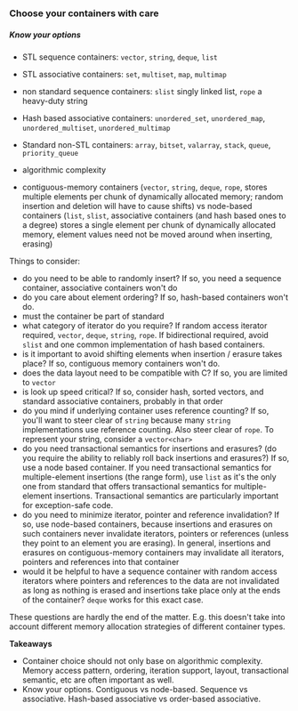 ### Choose your containers with care

##### Know your options

* STL sequence containers: `vector`, `string`, `deque`, `list`
* STL associative containers: `set`, `multiset`, `map`, `multimap`
* non standard sequence containers: `slist` singly linked list, `rope` a heavy-duty string
* Hash based associative containers: `unordered_set`, `unordered_map`, `unordered_multiset`, `unordered_multimap`
* Standard non-STL containers: `array`, `bitset`, `valarray`, `stack`, `queue`, `priority_queue`

* algorithmic complexity
* contiguous-memory containers (`vector`, `string`, `deque`, `rope`, stores multiple elements per chunk of dynamically allocated memory; random insertion and deletion will have to cause shifts) vs node-based containers (`list`, `slist`, associative containers (and hash based ones to a degree) stores a single element per chunk of dynamically allocated memory, element values need not be moved around when inserting, erasing)

Things to consider:
* do you need to be able to randomly insert? If so, you need a sequence container, associative containers won't do
* do you care about element ordering? If so, hash-based containers won't do.
* must the container be part of standard
* what category of iterator do you require? If random access iterator required, `vector`, `deque`, `string`, `rope`. If bidirectional required, avoid `slist` and one common implementation of hash based containers.
* is it important to avoid shifting elements when insertion / erasure takes place? If so, contiguous memory containers won't do.
* does the data layout need to be compatible with C? If so, you are limited to `vector`
* is look up speed critical? If so, consider hash, sorted vectors, and standard associative containers, probably in that order
* do you mind if underlying container uses reference counting? If so, you'll want to steer clear of `string` because many `string` implementations use reference counting. Also steer clear of `rope`. To represent your string, consider a `vector<char>`
* do you need transactional semantics for insertions and erasures? (do you require the ability to reliably roll back insertions and erasures?) If so, use a node based container. If you need transactional semantics for multiple-element insertions (the range form), use `list` as it's the only one from standard that offers transactional semantics for multiple-element insertions. Transactional semantics are particularly important for exception-safe code.
* do you need to minimize iterator, pointer and reference invalidation? If so, use node-based containers, because insertions and erasures on such containers never invalidate iterators, pointers or references (unless they point to an element you are erasing). In general, insertions and erasures on contiguous-memory containers may invalidate all iterators, pointers and references into that container
* would it be helpful to have a sequence container with random access iterators where pointers and references to the data are not invalidated as long as nothing is erased and insertions take place only at the ends of the container? `deque` works for this exact case.

These questions are hardly the end of the matter. E.g. this doesn't take into account different memory allocation strategies of different container types.

**Takeaways**

* Container choice should not only base on algorithmic complexity. Memory access pattern, ordering, iteration support, layout, transactional semantic, etc are often important as well.
* Know your options. Contiguous vs node-based. Sequence vs associative. Hash-based associative vs order-based associative.
